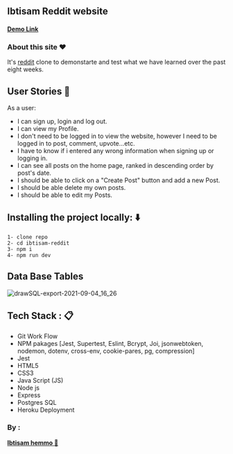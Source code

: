 ## Ibtisam Reddit website 

#### **[Demo Link](https://ibtisam-reddit.herokuapp.com/)**

### About this site :heart:

It's [reddit](https://www.reddit.com/) clone to demonstarte and test what we have learned over the past eight weeks.


## User Stories :book:
As a user:
- I can sign up, login and log out.
- I can view my Profile.
- I don't need to be logged in to view the website, however I need to be logged in to post, comment, upvote...etc.
- I have to know if i entered any wrong information when signing up or logging in.
- I can see all posts on the home page, ranked in descending order by post's date.
- I should be able to click on a "Create Post" button and add a new Post.
- I should be able delete my own posts.
- I should be able to edit my Posts.


## Installing the project locally: :arrow_down:
```
1- clone repo 
2- cd ibtisam-reddit
3- npm i 
4- npm run dev
```
## Data Base Tables 
![drawSQL-export-2021-09-04_16_26](https://i.ibb.co/D8CZQQv/draw-SQL-export-2022-09-02-23-00.png)


## Tech Stack : :clipboard:
* Git Work Flow
* NPM pakages [Jest, Supertest, Eslint, Bcrypt, Joi, jsonwebtoken, nodemon, dotenv, cross-env, cookie-pares, pg, compression]
* Jest
* HTML5
* CSS3
* Java Script (JS)
* Node js
* Express
* Postgres SQL
* Heroku Deployment

### By :
**[Ibtisam hemmo :sparkling_heart:](https://github.com/ibtisam-hemmo)**
